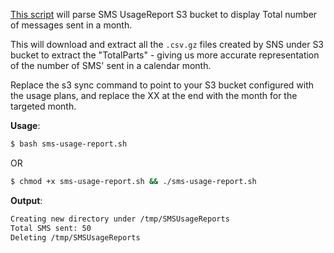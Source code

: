 [This script](sms_dashboard.sh) will parse SMS UsageReport S3 bucket to display Total number of messages sent in a month.

This will download and extract all the ```.csv.gz``` files created by SNS under S3 bucket to extract the "TotalParts" - giving us more accurate representation of the number of SMS' sent in a calendar month.

Replace the s3 sync command to point to your S3 bucket configured with the usage plans, and replace the XX at the end with the month for the targeted month.

**Usage**:

```bash
$ bash sms-usage-report.sh
```
OR

```bash
$ chmod +x sms-usage-report.sh && ./sms-usage-report.sh
```

**Output**:

```bash
Creating new directory under /tmp/SMSUsageReports
Total SMS sent: 50
Deleting /tmp/SMSUsageReports
```

